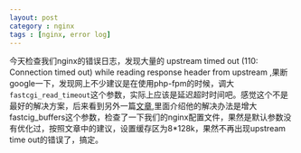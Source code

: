 ```yaml
---
layout: post
category : nginx
tags : [nginx, error log]
---
```

今天检查我们nginx的错误日志，发现大量的 upstream timed out (110: Connection timed out) while reading response header from upstream ,果断google一下，发现网上不少建议是在使用php-fpm的时候，调大`fastcgi_read_timeout`这个参数，实际上应该是延迟超时时间吧。感觉这个不是最好的解决方案，后来看到另外一篇[文章](http://hi.baidu.com/jjxiaoyan/item/d7a6f43916fef6be134b14f0),里面介绍他的解决办法是增大fastcig_buffers这个参数，检查了一下我们的nginx配置文件，果然是默认参数没有优化过，按照文章中的建议，设置缓存区为8*128k，果然不再出现upstream time out的错误了，搞定。
